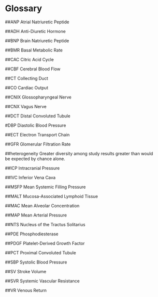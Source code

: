 # Glossary



##ANP
Atrial Natriuretic Peptide

##ADH
Anti-Diuretic Hormone

##BNP
Brain Natriuretic Peptide

##BMR
Basal Metabolic Rate

##CAC
Citric Acid Cycle

##CBF
Cerebral Blood Flow

##CT
Collecting Duct

##CO
Cardiac Output

##CNIX
Glossopharyngeal Nerve

##CNX
Vagus Nerve

##DCT
Distal Convoluted Tubule

#DBP
Diastolic Blood Pressure

##ECT
Electron Transport Chain

##GFR
Glomerular Filtration Rate

##heterogeneity
Greater diversity among study results greater than would be expected by chance alone. 

##ICP
Intracranial Pressure

##IVC
Inferior Vena Cava

##MSFP
Mean Systemic Filling Pressure

##MALT
Mucosa-Associated Lymphoid Tissue

##MAC
Mean Alveolar Concentration

##MAP
Mean Arterial Pressure

##NTS
Nucleus of the Tractus Solitarius

##PDE
Phosphodiesterase

##PDGF
Platelet-Derived Growth Factor

##PCT
Proximal Convoluted Tubule

##SBP
Systolic Blood Pressure

##SV
Stroke Volume

##SVR
Systemic Vascular Resistance

##VR
Venous Return

